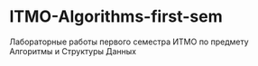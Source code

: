 # ITMO-Algorithms-first-sem

Лабораторные работы первого семестра ИТМО по предмету Алгоритмы и Структуры Данных
